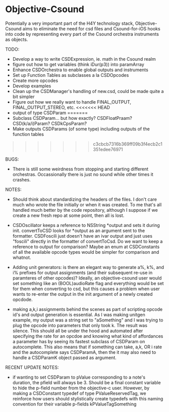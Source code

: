 Objective-Csound
================

Potentially a very important part of the H4Y technology stack, Objective-Csound 
aims to eliminate the need for csd files and Csound-for-iOS hooks into code by 
representing every part of the Csound orchestra instruments as objects.  

TODO:

* Develop a way to write CSDExpression, ie. math in the Csound realm
* figure out how to get variables (think iDur(p3)) into paramArray
* Enhance CSDOrchestra to enable global outputs and instruments
* Set up Function Tables as subclasses a la CSDOpcodes
* Create more opcodes
* Develop examples
* Clean up the CSDManager's handling of new.csd, could be made quite a bit simpler
* Figure out how we really want to handle FINAL_OUTPUT, FINAL_OUTPUT_STEREO, etc.
<<<<<<< HEAD
* output of type CSDParam
=======
* Subclass CSDParam... but how exactly?  CSDFloatPraam?  CSD(k/a/i)Param? CSDkCpsParam?
* Make outputs CSDParams (of some type) including outputs of the function tables
>>>>>>> c3cbcb7316b369ff09b3f4ecb2c1351edee76971

BUGS:

* There is still some weirdness from stopping and starting different orchestras. 
Occassionally there is just no sound while other times it crashes.

NOTES:

* Should think about standardizing the headers of the files.  I don't care much who 
wrote the file initially or when it was created.  To me that's all handled much 
better by the code repository, although I suppose if we create a new fresh repo at 
some point, then all is lost.

* CSDOscillator keeps a reference to NSString *output and sets it during init. convertToCSD looks for *output as an argument sent to the formatter.  CSDFoscili just doesn't have an ivar output and just uses "foscili" directly in the formatter of convertToCsd.  Do we want to keep a reference to output for comparison?  Maybe an enum at CSDConstants of all the available opcode types would be simpler for comparison and whatnot.

* Adding unit generators: is there an elegant way to generate a%, k%, and i% prefixes for output assignments (and their subsequent re-use in paramteres of other opcodes)? Ideally, an objective-csound user would set something like an (BOOL)audioRate flag and everything would be set for them when converting to csd, but this causes a problem when user wants to re-enter the output in the init argument of a newly created opcdode.

* making a,k,i assignments behind the scenes as part of scripting opcode id's and output generation is essential.  As I was making unitgen example, my output was a string set to "aSomething" and I was trying to plug the opcode into parameters that only took k.  The result was silence.  This should all be under the hood and automated after specifying the rate for an opcdoe and knowing what kind of affordances a parameter has by seeing its fastest subclass of CSDParam on autocomplete.  This also means that if something can take, a,k, OR i rate and the autocomplete says CSDParamA, then the it may also need to handle a CSDParamK object passed as argument. 

RECENT UPDATE NOTES:
* if wanting to set CSDParam to pValue corresponding to a note's duration, the pfield will always be 3.  Should be a final constant variable to hide the p-field number from the objective-c user.  However, by making a CSDConstant typedef of type PValueReservedTag, we reinforce how users should stylistically create typedefs with this naming convention for their variable p-fields kPValueTagSomething
